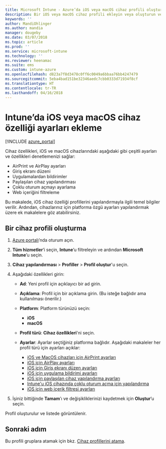 ```yaml
---
title: Microsoft Intune - Azure’da iOS veya macOS cihaz profili oluşturma | Microsoft Docs
description: Bir iOS veya macOS cihaz profili ekleyin veya oluşturun ve sonra Microsoft Intune'da AirPrint, AirPlay, giriş ekranı düzeni, uygulama bildirimleri, paylaşılan cihaz, çoklu oturum açma ve web içerik filtresi ayarlarını yapılandırın.
keywords: ''
author: MandiOhlinger
ms.author: mandia
manager: dougeby
ms.date: 03/07/2018
ms.topic: article
ms.prod: ''
ms.service: microsoft-intune
ms.technology: ''
ms.reviewer: heenamac
ms.suite: ems
ms.custom: intune-azure
ms.openlocfilehash: d823a7f8d3478c0ff6c0049a6bbaa76bb4247479
ms.sourcegitcommit: 5eba4bad151be32346aedc7cbb0333d71934f8cf
ms.translationtype: HT
ms.contentlocale: tr-TR
ms.lasthandoff: 04/16/2018
---
```

# <a name="add-ios-or-macos-device-feature-settings-in-intune"></a>Intune’da iOS veya macOS cihaz özelliği ayarları ekleme

[!INCLUDE [azure_portal](./includes/azure_portal.md)]

Cihaz özellikleri, iOS ve macOS cihazlarındaki aşağıdaki gibi çeşitli ayarları ve özellikleri denetlemenizi sağlar:

- AirPrint ve AirPlay ayarları
- Giriş ekranı düzeni
- Uygulamalardan bildirimler
- Paylaşılan cihaz yapılandırması
- Çoklu oturum açmayı ayarlama
- Web içeriğini filtreleme

Bu makalede, iOS cihaz özelliği profillerini yapılandırmayla ilgili temel bilgiler verilir. Ardından, cihazlarınız için platforma özgü ayarları yapılandırmak üzere ek makalelere göz atabilirsiniz.

## <a name="create-a-device-profile"></a>Bir cihaz profili oluşturma

1. [Azure portalı](https://portal.azure.com)’nda oturum açın.
2. **Tüm hizmetler**’i seçin, **Intune**’u filtreleyin ve ardından **Microsoft Intune**’u seçin.
3. **Cihaz yapılandırması** > **Profiller** > **Profil oluştur**'u seçin.
4. Aşağıdaki özellikleri girin:

   - **Ad**: Yeni profil için açıklayıcı bir ad girin.
   - **Açıklama**: Profil için bir açıklama girin. (Bu isteğe bağlıdır ama kullanılması önerilir.)
   - **Platform**: Platform türünüzü seçin:
     - **iOS**
     - **macOS**
   - **Profil türü**: **Cihaz özellikleri**'ni seçin.
   - **Ayarlar**: Ayarlar seçtiğiniz platforma bağlıdır. Aşağıdaki makaleler her profil türü için ayarları açıklar:

     - [iOS ve MacOS cihazları için AirPrint ayarları](air-print-settings-ios-macos.md)
     - [iOS için AirPlay ayarları](airplay-settings-ios.md)
     - [iOS için Giriş ekranı düzen ayarları](home-screen-settings-ios.md)
     - [iOS için uygulama bildirimi ayarları](app-notification-settings-ios.md)
     - [iOS için paylaşılan cihaz yapılandırma ayarları](shared-device-settings-ios.md)
     - [Intune'u iOS cihazında çoklu oturum açma için yapılandırma](sso-ios.md)
     - [iOS için web içerik filtresi ayarları](web-content-filter-settings-ios.md)

5. İşiniz bittiğinde **Tamam**’ı ve değişikliklerinizi kaydetmek için **Oluştur**’u seçin.

Profil oluşturulur ve listede görüntülenir.

## <a name="next-step"></a>Sonraki adım

Bu profili gruplara atamak için bkz. [Cihaz profillerini atama](device-profile-assign.md).